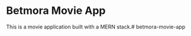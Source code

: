 # Betmora Movie App

This is a movie application built with a MERN stack.#   b e t m o r a - m o v i e - a p p  
 